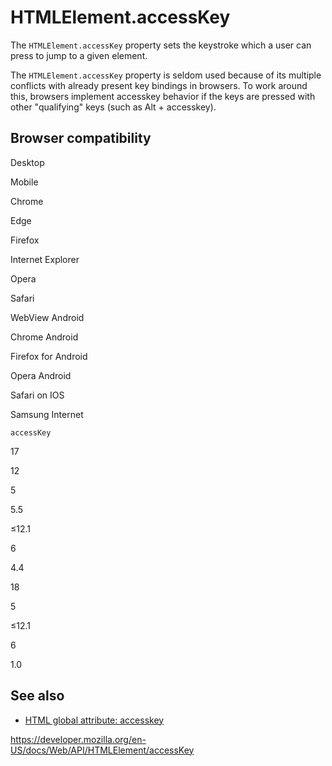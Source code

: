 HTMLElement.accessKey
=====================

The `HTMLElement.accessKey` property sets the keystroke which a user can press to jump to a given element.

The `HTMLElement.accessKey` property is seldom used because of its multiple conflicts with already present key bindings in browsers. To work around this, browsers implement accesskey behavior if the keys are pressed with other "qualifying" keys (such as Alt + accesskey).

Browser compatibility
---------------------

Desktop

Mobile

Chrome

Edge

Firefox

Internet Explorer

Opera

Safari

WebView Android

Chrome Android

Firefox for Android

Opera Android

Safari on IOS

Samsung Internet

`accessKey`

17

12

5

5.5

≤12.1

6

4.4

18

5

≤12.1

6

1.0

See also
--------

-   [HTML global attribute: accesskey](https://developer.mozilla.org/en-US/docs/Web/HTML/Global_attributes/accesskey)

<a href="https://developer.mozilla.org/en-US/docs/Web/API/HTMLElement/accessKey" class="_attribution-link">https://developer.mozilla.org/en-US/docs/Web/API/HTMLElement/accessKey</a>
